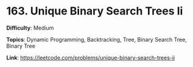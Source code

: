 # 163. Unique Binary Search Trees Ii

**Difficulty**: Medium

**Topics**: Dynamic Programming, Backtracking, Tree, Binary Search Tree, Binary Tree

**Link**: https://leetcode.com/problems/unique-binary-search-trees-ii

